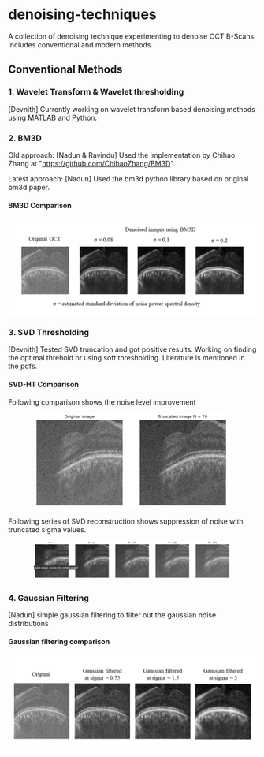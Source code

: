 # denoising-techniques
A collection of denoising technique experimenting to denoise OCT B-Scans. Includes conventional and modern methods.

## Conventional Methods

### 1. Wavelet Transform & Wavelet thresholding
[Devnith] Currently working on wavelet transform based denoising methods using MATLAB and Python.

### 2. BM3D

Old approach: [Nadun & Ravindu] Used the implementation by Chihao Zhang at "https://github.com/ChihaoZhang/BM3D".

Latest approach: [Nadun] Used the bm3d python library based on original bm3d paper.

#### BM3D Comparison

<p align="center">
<img src="bm3d/bm3d_results.png" alt="Initial Prototype" width="600"/>
</p>


### 3. SVD Thresholding
[Devnith] Tested SVD truncation and got positive results. Working on finding the optimal threhold or using soft thresholding. Literature is mentioned in the pdfs.

#### SVD-HT Comparison

Following comparison shows the noise level improvement
<p align="center">
<img src="svd/svd.jpg" alt="SVD_comp" width="400"/>
</p>

Following series of SVD reconstruction shows suppression of noise with truncated sigma values. 
<p align="center">
<img src="svd/svd_process.jpg" alt="SVD_comp" width="400"/>
</p>

### 4. Gaussian Filtering
[Nadun] simple gaussian filtering to filter out the gaussian noise distributions

#### Gaussian filtering comparison

<p align="center">
<img src="gaussian filtering/gaussian_filter_comparison.png" alt="Initial Prototype" width="600"/>
</p>
